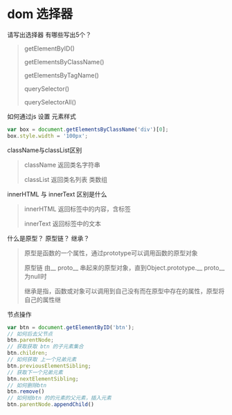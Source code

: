 # dom 选择器

请写出选择器 有哪些写出5个？

> getElementByID()
>
> getElementsByClassName()
>
> getElementsByTagName()
>
> querySelector()
>
> querySelectorAll()

如何通过js 设置 元素样式 

```js
var box = document.getElementsByClassName('div')[0];
box.style.width = '100px';
```



className与classList区别

> className	返回类名字符串
>
> classList	返回类名列表	类数组



innerHTML 与 innerText 区别是什么

> innerHTML 返回标签中的内容，含标签
>
> innerText	返回标签中的文本



什么是原型？ 原型链？ 继承？

> 原型是函数的一个属性，通过prototype可以调用函数的原型对象
>
> 原型链	由__ proto__ 串起来的原型对象，直到Object.prototype.__ proto__ 为null时
>
> 继承是指，函数或对象可以调用到自己没有而在原型中存在的属性，原型将自己的属性继

节点操作

~~~js
var btn = document.getElementByID('btn');
// 如何后去父节点
btn.parentNode;
// 获取获取 btn 的子元素集合
btn.children;
// 如何获取 上一个兄弟元素
btn.previousElementSibling;
// 获取下一个兄弟元素
btn.nextElementSibling;
// 如何删除btn
btn.remove()
// 如何给btn 的的元素的父元素，插入元素 
btn.parentNode.appendChild()
~~~



